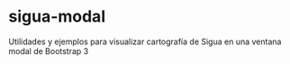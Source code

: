 # sigua-modal
Utilidades y ejemplos para visualizar cartografía de Sigua en una ventana modal de Bootstrap 3
